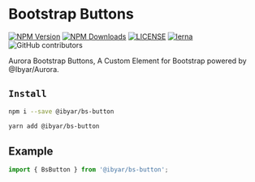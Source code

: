 # Bootstrap Buttons

[![NPM Version][npm-image]][npm-url]
[![NPM Downloads][downloads-image]][downloads-url]
[![LICENSE][license-img]][license-url]
[![lerna][lerna-img]][lerna-url]
![GitHub contributors][contributors]

[npm-image]: https://img.shields.io/npm/v/@ibyar/bs-button.svg?logo=npm&logoColor=fff&label=NPM+package&color=limegreen
[npm-url]: https://npmjs.org/package/@ibyar/bs-button
[downloads-image]: https://img.shields.io/npm/dt/@ibyar/bs-button
[downloads-url]: https://npmjs.org/package/@ibyar/bs-button
[license-img]: https://img.shields.io/github/license/ibyar/Bootstrap
[license-url]: https://github.com/ibyar/bootstrap/blob/master/LICENSE
[lerna-img]: https://img.shields.io/badge/maintained%20with-lerna-cc00ff.svg
[lerna-url]: https://lerna.js.org/
[contributors]: https://img.shields.io/github/contributors/ibyar/bs-button

Aurora Bootstrap Buttons, A Custom Element for Bootstrap powered by @Ibyar/Aurora.


## `Install`

``` bash
npm i --save @ibyar/bs-button
```

``` bash
yarn add @ibyar/bs-button
```


## Example
```ts
import { BsButton } from '@ibyar/bs-button';


```